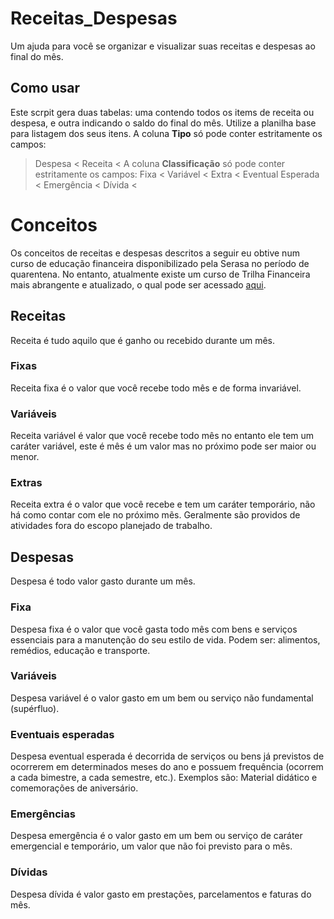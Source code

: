 # Receitas_Despesas
Um ajuda para você se organizar e visualizar suas receitas e despesas ao final do mês. 

## Como usar
Este scrpit gera duas tabelas: uma contendo todos os items de receita ou despesa, e outra indicando o saldo do final do mês.
Utilize a planilha base para listagem dos seus itens.
A coluna **Tipo** só pode conter estritamente os campos: 
> Despesa <
> Receita <
A coluna **Classificação** só pode conter estritamente os campos: 
> Fixa <
> Variável < 
> Extra <
> Eventual Esperada < 
> Emergência <
> Dívida <

# Conceitos
Os conceitos de receitas e despesas descritos a seguir eu obtive num curso de educação financeira disponibilizado pela Serasa no período de quarentena. No entanto, atualmente existe um curso de Trilha Financeira mais abrangente e atualizado, o qual pode ser acessado [aqui](https://www.serasa.com.br/ensina/curso-ead-financas-trilha-financeira/).

## Receitas
Receita é tudo aquilo que é ganho ou recebido durante um mês.
### Fixas
Receita fixa é o valor que você recebe todo mês e de forma invariável.
### Variáveis
Receita variável é valor que você recebe todo mês no entanto ele tem um caráter variável, este é mês é um valor mas no próximo pode ser maior ou menor.
### Extras
Receita extra é o valor que você recebe e tem um caráter temporário, não há como contar com ele no próximo mẽs. Geralmente são providos de atividades fora do escopo planejado de trabalho.

## Despesas
Despesa é todo valor gasto durante um mês.
### Fixa
Despesa fixa é o valor que você gasta todo mês com bens e serviços essenciais para a manutenção do seu estilo de vida. Podem ser: alimentos, remédios, educação e transporte.
### Variáveis
Despesa variável é o valor gasto em um bem ou serviço não fundamental (supérfluo). 
### Eventuais esperadas
Despesa eventual esperada é decorrida de serviços ou bens já previstos de ocorrerem em determinados meses do ano e possuem frequência (ocorrem a cada bimestre, a cada semestre, etc.). Exemplos são: Material didático e comemorações de aniversário.
### Emergências
Despesa emergência é o valor gasto em um bem ou serviço de caráter emergencial e temporário, um valor que não foi previsto para o mês.
### Dívidas
Despesa dívida é valor gasto em prestações, parcelamentos e faturas do mês.
